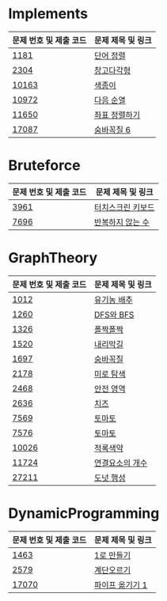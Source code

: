 # Implements

| 문제 번호 및 제출 코드                         | 문제 제목 및 링크                                         |
|---------------------------------------|----------------------------------------------------|
| [1181](src/Implements/N1181.java)                | [단어 정렬](https://www.acmicpc.net/problem/1181)<br>  |
| [2304](src/AlgorithmStudy/N2304.java) | [창고다각형](https://www.acmicpc.net/problem/2304)<br>  |
| [10163](src/Implements/N10163.java)              | [색종이](https://www.acmicpc.net/problem/10163)<br>   |
| [10972](src/Implements/N10972.java)              | [다음 순열](https://www.acmicpc.net/problem/10972)<br> |
| [11650](src/Implements/N11650.java)              | [좌표 정렬하기](https://www.acmicpc.net/problem/11650)<br> |
| [17087](src/Implements/N17087.java)              | [숨바꼭질 6](https://www.acmicpc.net/problem/17087)<br> |

# Bruteforce

| 문제 번호 및 제출 코드 | 문제 제목 및 링크 |
| ---- | ---- |
| [3961](src/Bruteforce/N3961.java) | [터치스크린 키보드](https://www.acmicpc.net/problem/3961)<br> |
| [7696](src/Bruteforce/N7696.java) | [반복하지 않는 수](https://www.acmicpc.net/problem/7696)<br> |

# GraphTheory

| 문제 번호 및 제출 코드                        | 문제 제목 및 링크                                         |
|--------------------------------------|----------------------------------------------------|
| [1012](src/GraphTheory/N1012.java)   | [유기농 배추](https://www.acmicpc.net/problem/1012)<br>   |
| [1260](src/GraphTheory/N1260.java)   | [DFS와 BFS](https://www.acmicpc.net/problem/1260)<br>   |
| [1326](src/GraphTheory/N1326.java)   | [폴짝폴짝](https://www.acmicpc.net/problem/1326)<br>   |
| [1520](src/GraphTheory/N1520.java)   | [내리막길](https://www.acmicpc.net/problem/1520)<br>   |
| [1697](src/GraphTheory/N1697.java)   | [숨바꼭질](https://www.acmicpc.net/problem/1697)<br>   |
| [2178](src/GraphTheory/N2178.java)   | [미로 탐색](https://www.acmicpc.net/problem/2178)<br>  |
| [2468](src/GraphTheory/N2468.java)   | [안전 영역](https://www.acmicpc.net/problem/2468)<br>  |
| [2636](src/GraphTheory/N2636.java)   | [치즈](https://www.acmicpc.net/problem/2636)<br>  |
| [7569](src/GraphTheory/N7569.java)   | [토마토](https://www.acmicpc.net/problem/7569)<br>  |
| [7576](src/GraphTheory/N7576.java)   | [토마토](https://www.acmicpc.net/problem/7576)<br>  |
| [10026](src/GraphTheory/N10026.java)   | [적록색약](https://www.acmicpc.net/problem/10026)<br>  |
| [11724](src/GraphTheory/N11724.java)   | [연결요소의 개수](https://www.acmicpc.net/problem/11724)<br>  |
| [27211](src/GraphTheory/N27211.java) | [도넛 행성](https://www.acmicpc.net/problem/27211)<br> |

# DynamicProgramming

| 문제 번호 및 제출 코드 | 문제 제목 및 링크 |
| ---- | ---- |
| [1463](src/DynamicProgramming/N1463.java) | [1로 만들기](https://www.acmicpc.net/problem/1463)<br> |
| [2579](src/DynamicProgramming/N2579.java) | [계단오르기](https://www.acmicpc.net/problem/2579) |
| [17070](src/DynamicProgramming/N17070.java) | [파이프 옮기기 1](https://www.acmicpc.net/problem/17070) |
